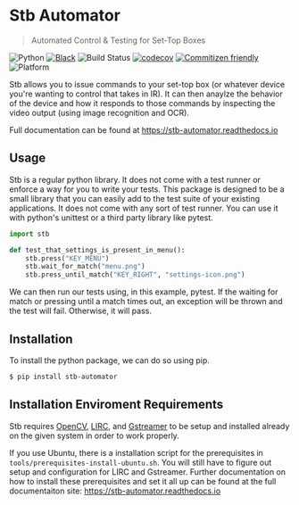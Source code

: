 # Stb Automator

> Automated Control & Testing for Set-Top Boxes

![Python](https://img.shields.io/badge/python-%203.6%20%7C%203.7%20%7C%203.8-blue)
[![Black](https://img.shields.io/badge/style-black-black)](https://pypi.org/project/black/)
![Build Status](https://travis-ci.com/eugenetriguba/stb.svg?branch=master)
[![codecov](https://codecov.io/gh/eugenetriguba/stb/branch/master/graph/badge.svg)](https://codecov.io/gh/eugenetriguba/stb)
[![Commitizen friendly](https://img.shields.io/badge/commitizen-friendly-brightgreen.svg)](http://commitizen.github.io/cz-cli/)
![Platform](https://img.shields.io/badge/platform-linux-blue)

Stb allows you to issue commands to your set-top box (or whatever device you're wanting to control that takes in IR). It can then anaylze the behavior of the device and how it responds to those commands by
inspecting the video output (using image recognition and OCR).

Full documentation can be found at https://stb-automator.readthedocs.io

## Usage

Stb is a regular python library. It does not come with a test runner or enforce a way for you to write your tests. This package is designed to be a small library that you can easily add to the test suite of your existing applications. It does not come with any sort of test runner. You can use it with python's unittest or a third party library like pytest.

```python
import stb

def test_that_settings_is_present_in_menu():
    stb.press("KEY_MENU")
    stb.wait_for_match("menu.png")
    stb.press_until_match("KEY_RIGHT", "settings-icon.png")
```

We can then run our tests using, in this example, pytest.
If the waiting for match or pressing until a match times out,
an exception will be thrown and the test will fail. Otherwise,
it will pass.

## Installation

To install the python package, we can do so using pip.

```bash
$ pip install stb-automator
```

## Installation Enviroment Requirements

Stb requires [OpenCV](https://opencv.org/), [LIRC](http://www.lirc.org/), and [Gstreamer](https://gstreamer.freedesktop.org/) to be setup and installed already on the given system in order to work properly.

If you use Ubuntu, there is a installation script for the prerequisites in `tools/prerequisites-install-ubuntu.sh`. You will still have to figure out setup and configuration for LIRC and Gstreamer. Further documentation on how to install these prerequisites and set it all up can be found at the full documentaiton site: https://stb-automator.readthedocs.io